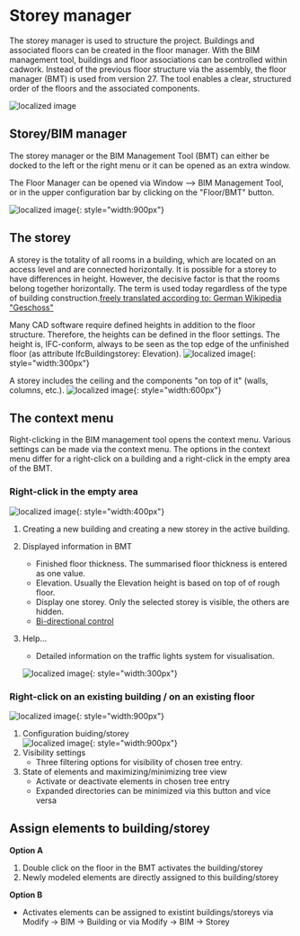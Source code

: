# Storey manager

The storey manager is used to structure the project. Buildings and associated floors can be created in the floor manager. 
With the BIM management tool, buildings and floor associations can be controlled within cadwork. Instead of the previous floor structure via the assembly, the floor manager (BMT) is used from version 27. 
The tool enables a clear, structured order of the floors and the associated components. 

![localized image](../img/struct.png)

## Storey/BIM manager <br>
The storey manager or the BIM Management Tool (BMT) can either be docked to the left or the right menu or it can be opened as an extra window.

The Floor Manager can be opened via Window --> BIM Management Tool, or in the upper configuration bar by clicking on the "Floor/BMT" button.

![localized image](../img/bmt.gif){: style="width:900px"}

## The storey
A storey is the totality of all rooms in a building, which are located on an access level and are connected horizontally. It is possible for a storey to have differences in height. However, the decisive factor is that the rooms belong together horizontally. The term is used today regardless of the type of building construction.[freely translated according to: German Wikipedia "Geschoss"](https://de.wikipedia.org/wiki/Geschoss_(Architektur))

Many CAD software require defined heights in addition to the floor structure. Therefore, the heights can be defined in the floor settings. 
The height is, IFC-conform, always to be seen as the top edge of the unfinished floor (as attribute IfcBuildingstorey: Elevation).
![localized image](../img/storey_cw.png){: style="width:300px"}

A storey includes the ceiling and the components "on top of it" (walls, columns, etc.). 
![localized image](../img/storey_bs.png "https://standards.buildingsmart.org/IFC/RELEASE/IFC4/ADD2_TC1/HTML/link/ifcbuildingstorey.htm"){: style="width:600px"}

## The context menu
Right-clicking in the BIM management tool opens the context menu.
Various settings can be made via the context menu. The options in the context menu differ for a right-click on a building and a right-click in the empty area of the BMT.

### Right-click in the empty area

![localized image](../img/new_bldg.png){: style="width:400px"}

1. Creating a new building and creating a new storey in the active building.
2. Displayed information in BMT
    * Finished floor thickness. The summarised floor thickness is entered as one value. 
    * Elevation. Usually the Elevation height is based on top of of rough floor. 
    * Display one storey. Only the selected storey is visible, the others are hidden.
    * [Bi-directional control](../1_Import/import.en.md#bi-direktionale-aktivierung)
3. Help... <br>
    * Detailed information on the traffic lights system for visualisation. 

    ![localized image](../img/de/help.png){: style="width:300px"}


### Right-click on an existing building / on an existing floor

![localized image](../img/de/storey_context.png){: style="width:900px"}

1. Configuration buiding/storey <br>
![localized image](../img/storey.gif){: style="width:900px"}
2. Visibility settings
    * Three filtering options for visibility of chosen tree entry. 
3. State of elements and maximizing/minimizing tree view
    * Activate or deactivate elements in chosen tree entry
    * Expanded directories can be minimized via this button and vice versa


## Assign elements to building/storey

**Option A**

1. Double click on the floor in the BMT activates the building/storey
2. Newly modeled elements are directly assigned to this building/storey

**Option B**

* Activates elements can be assigned to existint buildings/storeys via Modify -> BIM -> Building or via  Modify -> BIM -> Storey


